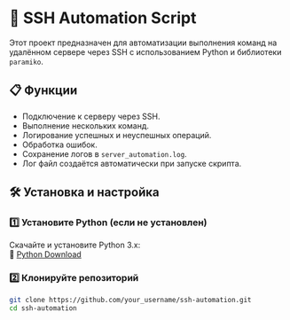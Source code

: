 # 🚀 SSH Automation Script

Этот проект предназначен для автоматизации выполнения команд на удалённом сервере через SSH с использованием Python и библиотеки `paramiko`.

## 📋 Функции
- Подключение к серверу через SSH.
- Выполнение нескольких команд.
- Логирование успешных и неуспешных операций.
- Обработка ошибок.
- Сохранение логов в `server_automation.log`.
- Лог файл создаётся автоматически при запуске скрипта.

## 🛠️ Установка и настройка

### 1️⃣ Установите Python (если не установлен)
Скачайте и установите Python 3.x:  
🔗 [Python Download](https://www.python.org/downloads/)

### 2️⃣ Клонируйте репозиторий
```bash
git clone https://github.com/your_username/ssh-automation.git
cd ssh-automation
